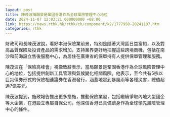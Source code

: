 ```yaml
---
layout: post
title: 陳茂波稱願景是鞏固香港作為全球風險管理中心地位
date: 2024-11-07 12:03:21.000000000 +08:00
link: https://news.rthk.hk/rthk/ch/component/k2/1777950-20241107.htm
categories: rthk
---
```


財政司司長陳茂波說，看好本港保險業前景，特別是隨著大灣區日益富裕，以及對高品質保險及投資產品的需求增加，支持業界更好地把握這些跨境商機，包括在南沙和前海設立售後服務中心，為居住在廣東省的保單持有人提供保單管理和服務。

陳茂波在「保險高峰會」視像致辭表示，當局願景是鞏固香港作為全球風險管理中心的地位，包括提供創新工具管理與氣候變化相關風險。他表示，至今共有5宗以巨災債券形式的保險相連證券在香港發行，涵蓋地震到暴風雨等各種災害，總值超過7億美元。

陳茂波提到，施政報告推出更多措施，推動保險業發，包括繼續爭取內地大型國企等大企業，在港設立專屬自保公司，他深信香港已具備躋身作為全球領先風險管理中心的條件。
